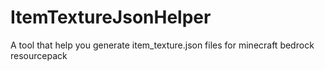 # ItemTextureJsonHelper
A tool that help you generate item_texture.json files for minecraft bedrock resourcepack
